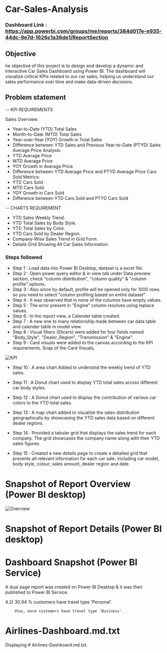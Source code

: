 # Car-Sales-Analysis

### Dashboard Link : https://app.powerbi.com/groups/me/reports/384d017e-e935-44dc-9e7d-1626c1a36de1/ReportSection

## Objective

he objective of this project is to design and develop a dynamic and interactive Car Sales Dashboard using Power BI. The dashboard will visualize critical KPIs related to our car sales, helping us understand our sales performance over time and make data-driven decisions.

## Problem statement
-- KPI REQUIREMENTS
  
Sales Overview:
- Year-to-Date (YTD) Total Sales
- Month-to-Date (MTD) Total Sales
- Year-over-Year (YOY) Growth in Total Sales
- Difference between YTD Sales and Previous Year-to-Date (PTYD) Sales
Average Price Analysis:
- YTD Average Price
- MTD Average Price
- YOY Growth in Average Price
- Difference between YTD Average Price and PTYD Average Price
Cars Sold Metrics:
- YTD Cars Sold
- MTD Cars Sold
- YOY Growth in Cars Sold
- Difference between YTD Cars Sold and PTYD Cars Sold

  
-- CHARTS REQUIREMENT

- YTD Sales Weekly Trend.
- YTD Total Sales by Body Style.
- YTD Total Sales by Color.
- YTD Cars Sold by Dealer Region.
- Company-Wise Sales Trend in Grid Form.
- Details Grid Showing All Car Sales Information.




### Steps followed 

- Step 1 : Load data into Power BI Desktop, dataset is a excel file.
- Step 2 : Open power query editor & in view tab under Data preview section, check "column distribution", "column quality" & "column profile" options.
- Step 3 : Also since by default, profile will be opened only for 1000 rows so you need to select "column profiling based on entire dataset".
- Step 4 : It was observed that in none of the columns have empty values.
- Step 5 : The error present in "Engine" column resolves using replace values.
- Step 6 : In the report view, a Calender table created.
- Step 7 : A new one to many relationship made between car data table and calender table in model view. 
- Step 8 : Visual filters (Slicers) were added for four fields named "Body_Style", "Dealer_Region", "Transmission" & "Engine".
- Step 9 : Card visuals were added to the canvas according to the KPI requirements.
   Snap of the Card Visuals,
      
![KPI](https://github.com/user-attachments/assets/d0db04ca-f198-49bc-8f97-518aba7bd70c)
           
- Step 10 : A area chart Added to understnd the weekly trend of YTD sales.
  
- Step 11 : A Donut chart used to display YTD total sales across different car body styles.

- Step 12 : A Donut chart used to display the contribution of various car colors to the YTD total sales.
  
- Step 13 : A map chart added to visualize the sales distribution geographically by showcasing the YTD sales data based on different dealer regions.
  
- Step 14 :  Provided a tabular grid that displays the sales trend for each company. The grid showcases the company name along with their YTD sales figures.
        
- Step 15 : Created a new details page to create a detailed grid that presents all relevant information for each car sale, including car model, body style, colour, sales amount, dealer region and date.

# Snapshot of Report Overview (Power BI desktop)
![Overview](https://github.com/user-attachments/assets/8ba9c1cf-671a-4639-801f-443a318decc3)


# Snapshot of Report Details (Power BI desktop)
 
 # Dashboard Snapshot (Power BI Service)

 




A dual page report was created on Power BI Desktop & it was then published to Power BI Service.



4.2) 30.94 % customers have travel type 'Personal'.

        thus, more customers have travel type 'Business'.
# Airlines-Dashboard.md.txt

Displaying # Airlines-Dashboard.md.txt.
